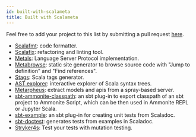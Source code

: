 ```yaml
---
id: built-with-scalameta
title: Built with Scalameta
---
```


Feel free to add your project to this list by submitting a pull request
[here](https://github.com/scalameta/tutorial/blob/master/docs/misc/built-with-scalameta.md).

- [Scalafmt](https://scalameta.org/scalafmt): code formatter.
- [Scalafix](https://scalacenter.github.io/scalafix/): refactoring and linting
  tool.
- [Metals](https://scalameta.org/metals/): Language Server Protocol
  implementation.
- [Metabrowse](https://scalameta.org/metabrowse): static site generator to browse
  source code with "Jump to definition" and "Find references".
- [Stags](https://github.com/pjrt/stags): Scala tags generator.
- [AST explorer](https://astexplorer.net/#/gist/ec56167ffafb20cbd8d68f24a37043a9/74efb238ad02abaa8fa69fc80342563efa8a1bdc):
  interactive explorer of Scala syntax trees.
- [Metarpheus](https://github.com/buildo/metarpheus):
  extract models and apis from a spray-based server.
- [sbt-ammonite-classpath](https://github.com/ThoughtWorksInc/sbt-ammonite-classpath): an sbt plug-in to export classpath of an sbt project to Ammonite Script, which can be then used in Ammonite REPL or Jupyter Scala.
- [sbt-example](https://github.com/ThoughtWorksInc/sbt-example): an sbt plug-in
  for creating unit tests from Scaladoc.
- [sbt-doctest](https://github.com/tkawachi/sbt-doctest/): generates tests from
  examples in Scaladoc.
- [Stryker4s](https://github.com/stryker-mutator/stryker4s): Test your tests with mutation testing.

